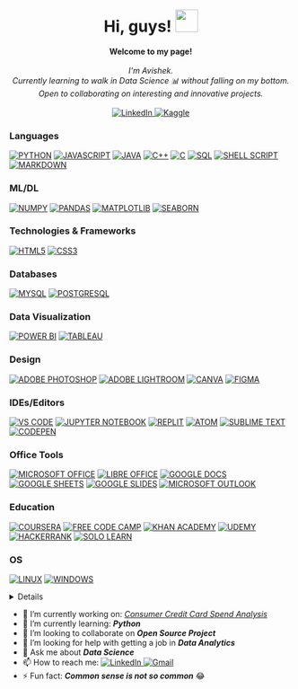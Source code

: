 <h1 align="center">Hi, guys! <img src="https://media.tenor.com/Wx9IEmZZXSoAAAAi/hi.gif" width="40px" /></h1>
<p align="center">
    <b>Welcome to my page!</b><br><br>
    <i>
        I'm Avishek.<br>
        Currently learning to walk in Data Science 📊 without falling on my bottom.<br>
        Open to collaborating on interesting and innovative projects.<br>
    </i><br>
    <a href="https://www.linkedin.com/in/avishek-choudhary">
        <img src="https://img.shields.io/badge/LinkedIn-black?style=flat-square&logo=linkedin&logoColor=blue" alt="LinkedIn">
    </a>
    <a href="https://www.kaggle.com/avishekc09">
        <img src="https://img.shields.io/badge/Kaggle-black?style=flat-square&logo=kaggle" alt="Kaggle">
    </a><br>
      <!--<img src="https://komarev.com/ghpvc/?username=avishek09 &label=Profile%20views&color=0e75b6&style=flat" alt="Avishek'sProfileViews">-->
</p>

### Languages
[![PYTHON](https://img.shields.io/badge/Python-black?style=for-the-badge&logo=python)](https://github.com/avishek09)
[![JAVASCRIPT](https://img.shields.io/badge/JavaScript-black?style=for-the-badge&logo=javascript)](https://github.com/avishek09)
[![JAVA](https://img.shields.io/badge/Java-black?style=for-the-badge&logo=openjdk)](https://github.com/avishek09)
[![C++](https://img.shields.io/badge/C++-black?style=for-the-badge&logo=cplusplus)](https://github.com/avishek09)
[![C](https://img.shields.io/badge/C-black?style=for-the-badge&logo=c)](https://github.com/avishek09)
[![SQL](https://img.shields.io/badge/SQL-black?style=for-the-badge&logo=mysql)](https://github.com/avishek09)
[![SHELL SCRIPT](https://img.shields.io/badge/Shell_Script-black?style=for-the-badge&logo=gnu-bash)](https://github.com/avishek09)
[![MARKDOWN](https://img.shields.io/badge/Markdown-%23000000.svg?style=for-the-badge&logo=markdown)](https://github.com/avishek09)

### ML/DL
[![NUMPY](https://img.shields.io/badge/Numpy-black?style=for-the-badge&logo=numpy)](https://github.com/avishek09)
[![PANDAS](https://img.shields.io/badge/Pandas-black?style=for-the-badge&logo=pandas)](https://github.com/avishek09)
[![MATPLOTLIB](https://custom-icon-badges.demolab.com/badge/Matplotlib-black?style=for-the-badge&logo=matplotlib)](https://github.com/avishek09)
[![SEABORN](https://custom-icon-badges.demolab.com/badge/Seaborn-black?style=for-the-badge&logo=seaborn)](https://github.com/avishek09)

### Technologies & Frameworks
[![HTML5](https://img.shields.io/badge/HTML5-black?style=for-the-badge&logo=html5)](https://github.com/avishek09)
[![CSS3](https://img.shields.io/badge/CSS3-black?style=for-the-badge&logo=css3)](https://github.com/avishek09)

### Databases
[![MYSQL](https://img.shields.io/badge/MySQL-black?style=for-the-badge&logo=mysql)](https://github.com/avishek09)
[![POSTGRESQL](https://img.shields.io/badge/PostgreSQL-black?style=for-the-badge&logo=postgresql)](https://github.com/avishek09)

### Data Visualization
[![POWER BI](https://img.shields.io/badge/Power_BI-black?style=for-the-badge&logo=powerbi)](https://github.com/avishek09)
[![TABLEAU](https://custom-icon-badges.demolab.com/badge/Tableau-black?style=for-the-badge&logo=tableaulogo)](https://github.com/avishek09)

### Design
[![ADOBE PHOTOSHOP](https://img.shields.io/badge/Adobe_Photoshop-black?style=for-the-badge&logo=Adobe%20Photoshop)](https://github.com/avishek09)
[![ADOBE LIGHTROOM](https://img.shields.io/badge/Adobe_Lightroom-black?style=for-the-badge&logo=Adobe%20Lightroom)](https://github.com/avishek09)
[![CANVA](https://img.shields.io/badge/Canva-black?&style=for-the-badge&logo=Canva)](https://github.com/avishek09)
[![FIGMA](https://img.shields.io/badge/Figma-black?style=for-the-badge&logo=figma)](https://github.com/avishek09)

### IDEs/Editors
[![VS CODE](https://img.shields.io/badge/VS_Code-black?style=for-the-badge&logo=visual%20studio%20code&logoColor=blue)](https://github.com/avishek09)
[![JUPYTER NOTEBOOK](https://img.shields.io/badge/Jupyter-black?&style=for-the-badge&logo=Jupyter)](https://github.com/avishek09)
[![REPLIT](https://img.shields.io/badge/Replit-black?style=for-the-badge&logo=Replit)](https://github.com/avishek09)
[![ATOM](https://img.shields.io/badge/Atom-black?style=for-the-badge&logo=atom)](https://github.com/avishek09)
[![SUBLIME TEXT](https://img.shields.io/badge/Sublime_Text-black?style=for-the-badge&logo=sublime-text)](https://github.com/avishek09)
[![CODEPEN](https://img.shields.io/badge/Codepen-black?style=for-the-badge&logo=codepen)](https://github.com/avishek09)

### Office Tools
[![MICROSOFT OFFICE](https://img.shields.io/badge/Microsoft_Office-black?style=for-the-badge&logo=microsoft%20office&logoColor=ff8000)](https://github.com/avishek09)
[![LIBRE OFFICE](https://img.shields.io/badge/Libre_Office-black?style=for-the-badge&logo=libreoffice)](https://github.com/avishek09)
[![GOOGLE DOCS](https://custom-icon-badges.demolab.com/badge/Google_Docs-black?style=for-the-badge&logo=google--docs)](https://github.com/avishek09)
[![GOOGLE SHEETS](https://img.shields.io/badge/Google_Sheets-black?style=for-the-badge&logo=google%20sheets)](https://github.com/avishek09)
[![GOOGLE SLIDES](https://custom-icon-badges.demolab.com/badge/Google_Slides-black?style=for-the-badge&logo=googleslides)](https://github.com/avishek09)
[![MICROSOFT OUTLOOK](https://img.shields.io/badge/Microsoft_Outlook-black?style=for-the-badge&logo=microsoftoutlook&logoColor=blue)](https://github.com/avishek09)

### Education
[![COURSERA](https://img.shields.io/badge/Coursera-black?style=for-the-badge&logo=Coursera&logoColor=blue)](https://github.com/avishek09)
[![FREE CODE CAMP](https://img.shields.io/badge/free_Code_Camp-black?style=for-the-badge&logo=freecodecamp)](https://github.com/avishek09)
[![KHAN ACADEMY](https://img.shields.io/badge/Khan_Academy-black?style=for-the-badge&logo=khanacademy)](https://github.com/avishek09)
[![UDEMY](https://img.shields.io/badge/Udemy-black?style=for-the-badge&logo=udemy)](https://github.com/avishek09)
[![HACKERRANK](https://img.shields.io/badge/Hackerrank-black?style=for-the-badge&logo=hackerrank)](https://github.com/avishek09)
[![SOLO LEARN](https://img.shields.io/badge/Sololearn-black?style=for-the-badge&logo=sololearn)](https://github.com/avishek09)

### OS
[![LINUX](https://img.shields.io/badge/Linux-black?style=for-the-badge&logo=Linux)](https://github.com/avishek09)
[![WINDOWS](https://img.shields.io/badge/Windows-black?style=for-the-badge&logo=windows&logoColor=blue)](https://github.com/avishek09)

<details>
<p align="center">
  <a href="https://github.com/avishek09">
    <img src="http://github-profile-summary-cards.vercel.app/api/cards/profile-details?username=avishek09&theme=transparent" />
  </a>
  <a href="https://github.com/avishek09">
    <img src="https://github-readme-streak-stats.herokuapp.com/?user=avishek09&hide_border=true&card_width=338&theme=transparent" />
  </a>
  <a href="https://github.com/avishek09">
    <img src="http://github-profile-summary-cards.vercel.app/api/cards/stats?username=avishek09&theme=transparent" />
  </a>
  <a href="https://github.com/avishek09">
    <!--img src="https://github-readme-stats.vercel.app/api/top-langs/?username=avishek09&langs_count=10&exclude_repo=&hide=jupyter%20notebook,vim%20script,cmake,makefile,batchfile,emacs%20lisp,css,html&layout=default&card_width=699&hide_border=true&theme=transparent" /-->
      <!--img src="https://github-readme-stats.vercel.app/api?username=avishek09&show_icons=true&theme=transparent"/-->
  </a>
</p>
</details>

- 🔭 I’m currently working on: <i><a href="https://github.com/avishek09/Consumer-Credit-Card-Spend-Analysis">Consumer Credit Card Spend Analysis</a></i>
- 🌱 I’m currently learning: <b><i>Python</i></b> 
- 👯 I’m looking to collaborate on <b><i>Open Source Project</i></b>
- 🤔 I’m looking for help with getting a job in <b><i>Data Analytics</i></b>
- 💬 Ask me about <b><i>Data Science</i></b> 
- 📫 How to reach me: <a href="https://www.linkedin.com/in/avishek-choudhary">
        <img src="https://img.shields.io/badge/LinkedIn-blue?style=flat-square&logo=linkedin" alt="LinkedIn">
    </a>
    <!--<a href="https://mail.google.com/mail/u/0/avishekchoudhary.09" target="_blank">
    <img src="https://img.shields.io/static/v1?message=Gmail&logo=gmail&label=&color=D14836&logoColor=white&labelColor=&style=plastic" height="20" alt="gmail logo"/>-->
    <a href="https://mail.google.com/mail/u/0/avishekchoudhary.09" target="_blank">
        <img src="https://img.shields.io/badge/Gmail-D14836?style=flat-square&logo=gmail&logoColor=white" alt="Gmail">
    </a>
- ⚡ Fun fact: <strong><i>Common sense is not so common</i></strong> 😂


<!-- ### Hi there 👋 -->

<!--
**avishek09/avishek09** is a ✨ _special_ ✨ repository because its `README.md` (this file) appears on your GitHub profile.

Here are some ideas to get you started:

- 🔭 I’m currently working on ...
- 🌱 I’m currently learning ...
- 👯 I’m looking to collaborate on ...
- 🤔 I’m looking for help with ...
- 💬 Ask me about ...
- 📫 How to reach me: ...
- 😄 Pronouns: ...
- ⚡ Fun fact: ...
-->
